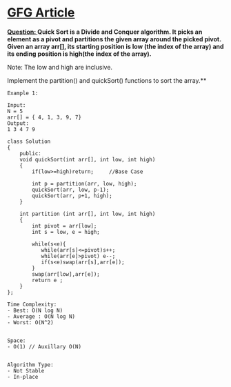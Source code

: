 # <a href="https://www.geeksforgeeks.org/quick-sort/">GFG Article</a>
**<a href="https://practice.geeksforgeeks.org/problems/quick-sort/1?utm_source=youtube&utm_medium=collab_striver_ytdescription&utm_campaign=quick-sort">Question: </a>Quick Sort is a Divide and Conquer algorithm. It picks an element as a pivot and partitions the given array around the picked pivot.
Given an array arr[], its starting position is low (the index of the array) and its ending position is high(the index of the array).**

Note: The low and high are inclusive.

Implement the partition() and quickSort() functions to sort the array.**
```
Example 1:

Input: 
N = 5 
arr[] = { 4, 1, 3, 9, 7}
Output:
1 3 4 7 9
```


```
class Solution
{
    public:
    void quickSort(int arr[], int low, int high)
    {
        if(low>=high)return;     //Base Case
        
        int p = partition(arr, low, high);
        quickSort(arr, low, p-1);
        quickSort(arr, p+1, high);
    }
    
    int partition (int arr[], int low, int high)
    {
        int pivot = arr[low];
        int s = low, e = high;
       
        while(s<e){
           while(arr[s]<=pivot)s++;
           while(arr[e]>pivot) e--;
           if(s<e)swap(arr[s],arr[e]);
        }
        swap(arr[low],arr[e]);
        return e ;
    }
};
```
```
Time Complexity:
- Best: O(N log N)
- Average : O(N log N)
- Worst: O(N^2)


Space:
- O(1) // Auxillary O(N)


Algorithm Type:
- Not Stable
- In-place
```
